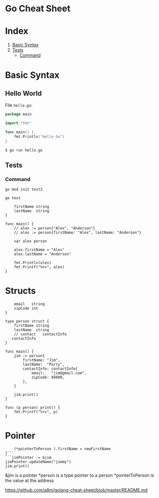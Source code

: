 # Go Cheat Sheet

# Index
1. [Basic Syntax](#basic-syntax)
2. [Tests](#tests)
    * [Command](#command)

# Basic Syntax

## Hello World
File `hello.go`:
```go
package main

import "fmt"

func main() {
    fmt.Println("Hello Go")
}
```
`$ go run hello.go`

## Tests
### Command

`go mod init test3`

`go test`


```type person struct {
	firstName string
	lastName  string
}

func main() {
	// alex := person{"Alex", "Anderson"}
	// alex := person{firstName: "Alex", lastName: "Anderson"}

	var alex person

	alex.firstName = "Alex"
	alex.lastName = "Anderson"

	fmt.Println(alex)
	fmt.Printf("%+v", alex)
}
```

# Structs

```type contactInfo struct {
	email   string
	zipCode int
}

type person struct {
	firstName string
	lastName  string
	// contact   contactInfo
   contactInfo
}

func main() {
	jim := person{
		firstName: "Jim",
		lastName:  "Party",
		contactInfo: contactInfo{
			email:   "jim@gmail.com",
			zipCode: 94000,
		},
	}

	jim.print()
}

func (p person) print() {
	fmt.Printf("%+v", p)
}
```

# Pointer

```func (pointerToPerson *person) updateName(newFirstName string) {
	(*pointerToPerson ).firstName = newFirstName
}```
```jimPointer := &jim
jimPointer.updateName("jimmy")
jim.print()
```

&jim is a pointer
*person is a type pointer to a person
*pointerToPerson is the value at the address



https://github.com/a8m/golang-cheat-sheet/blob/master/README.md

